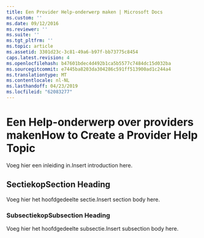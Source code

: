 ```yaml
---
title: Een Provider Help-onderwerp maken | Microsoft Docs
ms.custom: ''
ms.date: 09/12/2016
ms.reviewer: ''
ms.suite: ''
ms.tgt_pltfrm: ''
ms.topic: article
ms.assetid: 3301d23c-3c81-49a6-b97f-bb73775c8454
caps.latest.revision: 4
ms.openlocfilehash: b47601bdec4d492b1ca5b5577c7484dc15d032ba
ms.sourcegitcommit: e7445ba8203da304286c591ff513900ad1c244a4
ms.translationtype: MT
ms.contentlocale: nl-NL
ms.lasthandoff: 04/23/2019
ms.locfileid: "62083277"
---
```

# <a name="how-to-create-a-provider-help-topic"></a><span data-ttu-id="628c1-102">Een Help-onderwerp over providers maken</span><span class="sxs-lookup"><span data-stu-id="628c1-102">How to Create a Provider Help Topic</span></span>

<span data-ttu-id="628c1-103">Voeg hier een inleiding in.</span><span class="sxs-lookup"><span data-stu-id="628c1-103">Insert introduction here.</span></span>

## <a name="section-heading"></a><span data-ttu-id="628c1-104">Sectiekop</span><span class="sxs-lookup"><span data-stu-id="628c1-104">Section Heading</span></span>

 <span data-ttu-id="628c1-105">Voeg hier het hoofdgedeelte sectie.</span><span class="sxs-lookup"><span data-stu-id="628c1-105">Insert section body here.</span></span>

### <a name="subsection-heading"></a><span data-ttu-id="628c1-106">Subsectiekop</span><span class="sxs-lookup"><span data-stu-id="628c1-106">Subsection Heading</span></span>

 <span data-ttu-id="628c1-107">Voeg hier het hoofdgedeelte subsectie.</span><span class="sxs-lookup"><span data-stu-id="628c1-107">Insert subsection body here.</span></span>